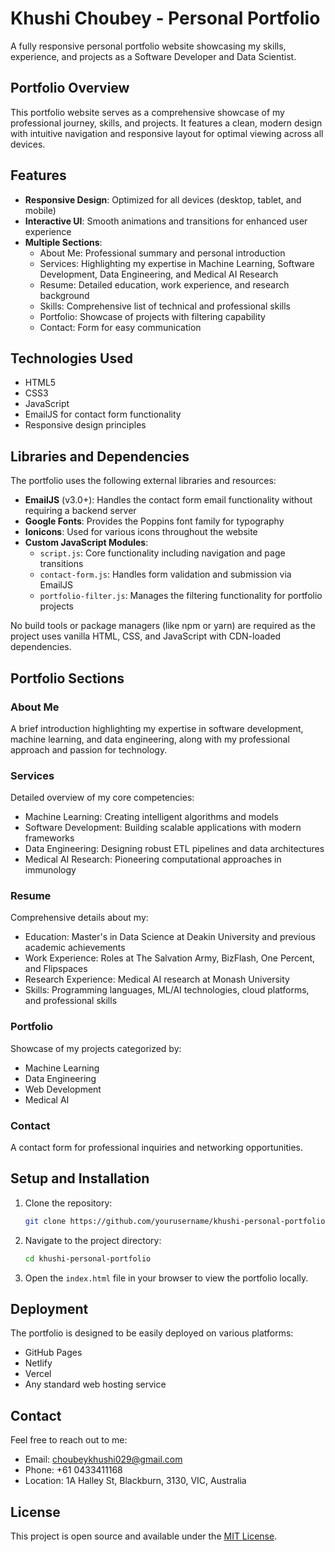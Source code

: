 # Khushi Choubey - Personal Portfolio

A fully responsive personal portfolio website showcasing my skills, experience, and projects as a Software Developer and Data Scientist.

## Portfolio Overview

This portfolio website serves as a comprehensive showcase of my professional journey, skills, and projects. It features a clean, modern design with intuitive navigation and responsive layout for optimal viewing across all devices.

## Features

- **Responsive Design**: Optimized for all devices (desktop, tablet, and mobile)
- **Interactive UI**: Smooth animations and transitions for enhanced user experience
- **Multiple Sections**:
  - About Me: Professional summary and personal introduction
  - Services: Highlighting my expertise in Machine Learning, Software Development, Data Engineering, and Medical AI Research
  - Resume: Detailed education, work experience, and research background
  - Skills: Comprehensive list of technical and professional skills
  - Portfolio: Showcase of projects with filtering capability
  - Contact: Form for easy communication

## Technologies Used

- HTML5
- CSS3
- JavaScript
- EmailJS for contact form functionality
- Responsive design principles

## Libraries and Dependencies

The portfolio uses the following external libraries and resources:

- **EmailJS** (v3.0+): Handles the contact form email functionality without requiring a backend server
- **Google Fonts**: Provides the Poppins font family for typography
- **Ionicons**: Used for various icons throughout the website
- **Custom JavaScript Modules**:
  - `script.js`: Core functionality including navigation and page transitions
  - `contact-form.js`: Handles form validation and submission via EmailJS
  - `portfolio-filter.js`: Manages the filtering functionality for portfolio projects

No build tools or package managers (like npm or yarn) are required as the project uses vanilla HTML, CSS, and JavaScript with CDN-loaded dependencies.

## Portfolio Sections

### About Me
A brief introduction highlighting my expertise in software development, machine learning, and data engineering, along with my professional approach and passion for technology.

### Services
Detailed overview of my core competencies:
- Machine Learning: Creating intelligent algorithms and models
- Software Development: Building scalable applications with modern frameworks
- Data Engineering: Designing robust ETL pipelines and data architectures
- Medical AI Research: Pioneering computational approaches in immunology

### Resume
Comprehensive details about my:
- Education: Master's in Data Science at Deakin University and previous academic achievements
- Work Experience: Roles at The Salvation Army, BizFlash, One Percent, and Flipspaces
- Research Experience: Medical AI research at Monash University
- Skills: Programming languages, ML/AI technologies, cloud platforms, and professional skills

### Portfolio
Showcase of my projects categorized by:
- Machine Learning
- Data Engineering
- Web Development
- Medical AI

### Contact
A contact form for professional inquiries and networking opportunities.

## Setup and Installation

1. Clone the repository:
   ```bash
   git clone https://github.com/yourusername/khushi-personal-portfolio.git
   ```

2. Navigate to the project directory:
   ```bash
   cd khushi-personal-portfolio
   ```

3. Open the `index.html` file in your browser to view the portfolio locally.

## Deployment

The portfolio is designed to be easily deployed on various platforms:
- GitHub Pages
- Netlify
- Vercel
- Any standard web hosting service

## Contact

Feel free to reach out to me:
- Email: choubeykhushi029@gmail.com
- Phone: +61 0433411168
- Location: 1A Halley St, Blackburn, 3130, VIC, Australia

## License

This project is open source and available under the [MIT License](LICENSE).

